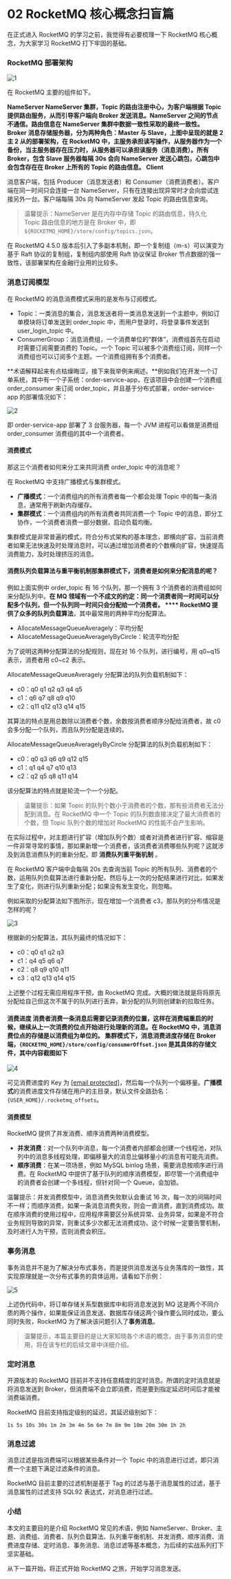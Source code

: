 # 02 RocketMQ 核心概念扫盲篇

在正式进入 RocketMQ 的学习之前，我觉得有必要梳理一下 RocketMQ 核心概念，为大家学习 RocketMQ 打下牢固的基础。

### RocketMQ 部署架构

![1](assets/20200726212547918.png)

在 RocketMQ 主要的组件如下。

**NameServer **NameServer 集群，Topic 的路由注册中心，为客户端根据 Topic 提供路由服务，从而引导客户端向 Broker 发送消息。NameServer 之间的节点不通信。路由信息在 NameServer 集群中数据一致性采取的最终一致性。** Broker **消息存储服务器，分为两种角色：Master 与 Slave，上图中呈现的就是 2 主 2 从的部署架构，在 RocketMQ 中，主服务承担读写操作，从服务器作为一个备份，当主服务器存在压力时，从服务器可以承担读服务（消息消费）。所有 Broker，包含 Slave 服务器每隔 30s 会向 NameServer 发送心跳包，心跳包中会包含存在在 Broker 上所有的 Topic 的路由信息。** Client**

消息客户端，包括 Producer（消息发送者）和 Consumer（消费消费者）。客户端在同一时间只会连接一台 NameServer，只有在连接出现异常时才会向尝试连接另外一台。客户端每隔 30s 向 NameServer 发起 Topic 的路由信息查询。

> 温馨提示：NameServer 是在内存中存储 Topic 的路由信息，持久化 Topic 路由信息的地方是在 Broker 中，即 `${ROCKETMQ_HOME}/store/config/topics.json`。

在 RocketMQ 4.5.0 版本后引入了多副本机制，即一个复制组（m-s）可以演变为基于 Raft 协议的复制组，复制组内部使用 Raft 协议保证 Broker 节点数据的强一致性，该部署架构在金融行业用的比较多。

### 消息订阅模型

在 RocketMQ 的消息消费模式采用的是发布与订阅模式。

- Topic：一类消息的集合，消息发送者将一类消息发送到一个主题中，例如订单模块将订单发送到 order_topic 中，而用户登录时，将登录事件发送到 user_login_topic 中。
- ConsumerGroup：消息消费组，一个消费单位的“群体”，消费组首先在启动时需要订阅需要消费的 Topic。一个 Topic 可以被多个消费组订阅，同样一个消费组也可以订阅多个主题。一个消费组拥有多个消费者。

**术语解释起来有点枯燥晦涩，接下来我举例来阐述。**例如我们在开发一个订单系统，其中有一个子系统：order-service-app，在该项目中会创建一个消费组 order_consumer 来订阅 order_topic，并且基于分布式部署，order-service-app 的部署情况如下：

![2](assets/20200726212314196.png)

即 order-service-app 部署了 3 台服务器，每一个 JVM 进程可以看做是消费组 order_consumer 消费组的其中一个消费者。

#### **消费模式**

那这三个消费者如何来分工来共同消费 order_topic 中的消息呢？

在 RocketMQ 中支持广播模式与集群模式。

- **广播模式**：一个消费组内的所有消费者每一个都会处理 Topic 中的每一条消息，通常用于刷新内存缓存。
- **集群模式**：一个消费组内的所有消费者共同消费一个 Topic 中的消息，即分工协作，一个消费者消费一部分数据，启动负载均衡。

集群模式是非常普遍的模式，符合分布式架构的基本理念，即横向扩容，当前消费者如果无法快速及时处理消息时，可以通过增加消费者的个数横向扩容，快速提高消费能力，及时处理挤压的消息。

#### **消费队列负载算法与重平衡机制**那集群模式下，消费者是如何来分配消息的呢？

例如上面实例中 order_topic 有 16 个队列，那一个拥有 3 个消费者的消费组如何来分配队列中。**在 MQ 领域有一个不成文的约定：同一个消费者同一时间可以分配多个队列，但一个队列同一时间只会分配给一个消费者。 **** RocketMQ 提供了众多的队列负载算法**，其中最常用的两种平均分配算法。

- AllocateMessageQueueAveragely：平均分配
- AllocateMessageQueueAveragelyByCircle：轮流平均分配

为了说明这两种分配算法的分配规则，现在对 16 个队列，进行编号，用 q0~q15 表示，消费者用 c0~c2 表示。

AllocateMessageQueueAveragely 分配算法的队列负载机制如下：

- c0：q0 q1 q2 q3 q4 q5
- c1：q6 q7 q8 q9 q10
- c2：q11 q12 q13 q14 q15

其算法的特点是用总数除以消费者个数，余数按消费者顺序分配给消费者，故 c0 会多分配一个队列，而且队列分配是连续的。

AllocateMessageQueueAveragelyByCircle 分配算法的队列负载机制如下：

- c0：q0 q3 q6 q9 q12 q15
- c1：q1 q4 q7 q10 q13
- c2：q2 q5 q8 q11 q14

该分配算法的特点就是轮流一个一个分配。

> 温馨提示：如果 Topic 的队列个数小于消费者的个数，那有些消费者无法分配到消息。在 RocketMQ 中一个 Topic 的队列数直接决定了最大消费者的个数，但 Topic 队列个数的增加对 RocketMQ 的性能不会产生影响。

在实际过程中，对主题进行扩容（增加队列个数）或者对消费者进行扩容、缩容是一件非常寻常的事情，那如果新增一个消费者，该消费者消费哪些队列呢？这就涉及到消息消费队列的重新分配，即 **消费队列重平衡机制** 。

在 RocketMQ 客户端中会每隔 20s 去查询当前 Topic 的所有队列、消费者的个数，运用队列负载算法进行重新分配，然后与上一次的分配结果进行对比，如果发生了变化，则进行队列重新分配；如果没有发生变化，则忽略。

例如采取的分配算法如下图所示，现在增加一个消费者 c3，那队列的分布情况是怎样的呢？

![3](assets/2020072621232327.png)

根据新的分配算法，其队列最终的情况如下：

- c0：q0 q1 q2 q3
- c1：q4 q5 q6 q7
- c2：q8 q9 q10 q11
- c3：q12 q13 q14 q15

上述整个过程无需应用程序干预，由 RocketMQ 完成。大概的做法就是将将原先分配给自己但这次不属于的队列进行丢弃，新分配的队列则创建新的拉取任务。

#### **消费进度 **消费者消费一条消息后需要记录消费的位置，这样在消费端重启的时候，继续从上一次消费的位点开始进行处理新的消息。在 RocketMQ 中，消息消费位点的存储是以消费组为单位的。** 集群模式**下，消息消费进度存储在 Broker 端，`{ROCKETMQ_HOME}/store/config/consumerOffset.json` 是其具体的存储文件，其中内容截图如下

![4](assets/20200726212330669.png)

可见消费进度的 Key 为 [\[email protected\]](/cdn-cgi/l/email-protection)，然后每一个队列一个偏移量。**广播模式**的消费进度文件存储在用户的主目录，默认文件全路劲名：`{USER_HOME}/.rocketmq_offsets`。

#### **消费模型**

RocketMQ 提供了并发消费、顺序消费两种消费模型。

- **并发消费**：对一个队列中消息，每一个消费者内部都会创建一个线程池，对队列中的消息多线程处理，即偏移量大的消息比偏移量小的消息有可能先消费。
- **顺序消费**：在某一项场景，例如 MySQL binlog 场景，需要消息按顺序进行消费。在 RocketMQ 中提供了基于队列的顺序消费模型，即尽管一个消费组中的消费者会创建一个多线程，但针对同一个 Queue，会加锁。

温馨提示：并发消费模型中，消息消费失败默认会重试 16 次，每一次的间隔时间不一样；而顺序消费，如果一条消息消费失败，则会一直消费，直到消费成功。故在顺序消费的使用过程中，应用程序需要区分系统异常、业务异常，如果是不符合业务规则导致的异常，则重试多少次都无法消费成功，这个时候一定要告警机制，及时进行人为干预，否则消费会积压。

### 事务消息

事务消息并不是为了解决分布式事务，而是提供消息发送与业务落库的一致性，其实现原理就是一次分布式事务的具体运用，请看如下示例：

![5](assets/20200726212339249.png)

上述伪代码中，将订单存储关系型数据库中和将消息发送到 MQ 这是两个不同介质的两个操作，如果能保证消息发送、数据库存储这两个操作要么同时成功，要么同时失败，RocketMQ 为了解决该问题引入了**事务消息**。

> 温馨提示，本篇主要目的是让大家知晓各个术语的概念，由于事务消息的使用，将在该专栏的后续文章中详细介绍。

### 定时消息

开源版本的 RocketMQ 目前并不支持任意精度的定时消息。所谓的定时消息就是将消息发送到 Broker，但消费端不会立即消费，而是要到指定延迟时间后才能被消费端消费。

RocketMQ 目前支持指定级别的延迟，其延迟级别如下：

```
1s 5s 10s 30s 1m 2m 3m 4m 5m 6m 7m 8m 9m 10m 20m 30m 1h 2h
```

### 消息过滤

消息过滤是指消费端可以根据某些条件对一个 Topic 中的消息进行过滤，即只消费一个主题下满足过滤条件的消息。

RocketMQ 目前主要的过滤机制是基于 Tag 的过滤与基于消息属性的过滤，基于消息属性的过滤支持 SQL92 表达式，对消息进行过滤。

### 小结

本文的主要目的是介绍 RocketMQ 常见的术语，例如 NameServer、Broker、主题、消费组、消费者、队列负载算法、队列重平衡机制、并发消费、顺序消费、消费进度存储、定时消息、事务消息、消息过滤等基本概念，为后续的实战系列打下坚实基础。

从下一篇开始，将正式开始 RocketMQ 之旅，开始学习消息发送。
